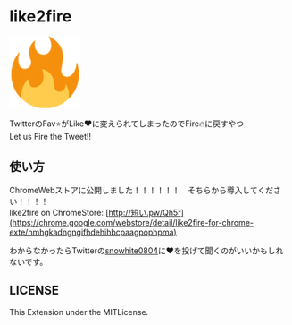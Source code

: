 # like2fire
![icon](icon.png)

TwitterのFav:star:がLike:heart:に変えられてしまったのでFire:fire:に戻すやつ  
Let us Fire the Tweet!!

## 使い方

ChromeWebストアに公開しました！！！！！！　そちらから導入してください！！！！  
like2fire on ChromeStore: [http://短い.pw/Qh5r](https://chrome.google.com/webstore/detail/like2fire-for-chrome-exte/nmhgkadngngifhdehihbcpaagpophpma)

わからなかったらTwitterの[snowhite0804](https://twitter.com/snowhite0804)に:heart:を投げて聞くのがいいかもしれないです。

## LICENSE

This Extension under the MITLicense.
